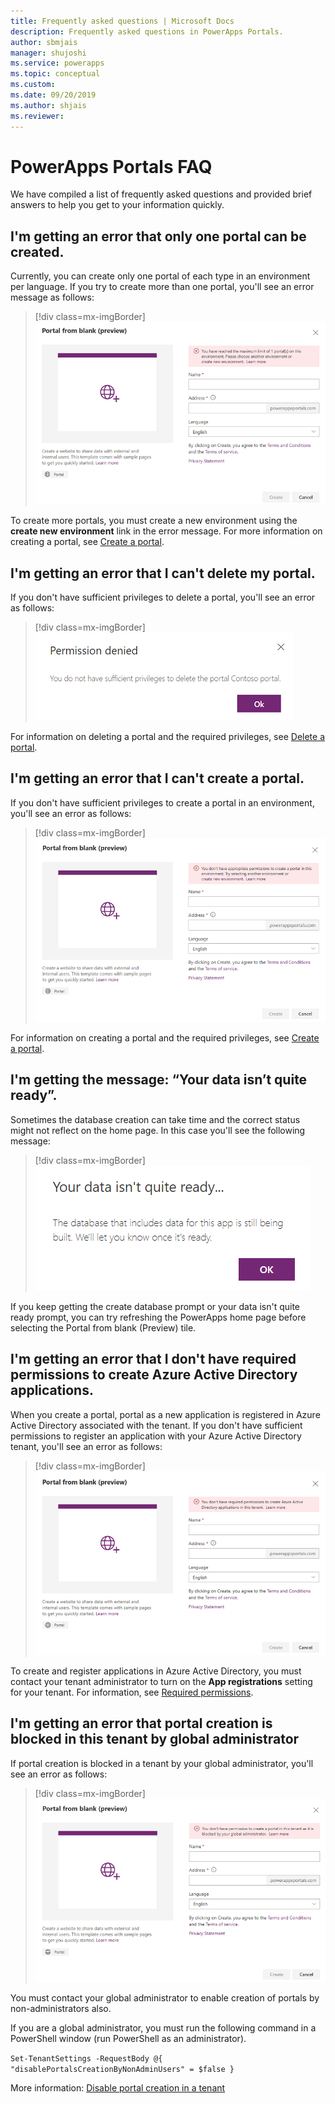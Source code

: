 ```yaml
---
title: Frequently asked questions | Microsoft Docs
description: Frequently asked questions in PowerApps Portals.
author: sbmjais
manager: shujoshi
ms.service: powerapps
ms.topic: conceptual
ms.custom: 
ms.date: 09/20/2019
ms.author: shjais
ms.reviewer:
---
```


# PowerApps Portals FAQ

We have compiled a list of frequently asked questions and provided brief answers to help you get to your information quickly.

## I'm getting an error that only one portal can be created.

Currently, you can create only one portal of each type in an environment per language. If you try to create more than one portal, you'll see an error message as follows:

> [!div class=mx-imgBorder]
> ![Maximum portal created error](media/portal-max-error.png "Maximum portal created error")

To create more portals, you must create a new environment using the **create new environment** link in the error message. For more information on creating a portal, see [Create a portal](create-portal.md).

## I'm getting an error that I can't delete my portal.

If you don't have sufficient privileges to delete a portal, you'll see an error as follows:

> [!div class=mx-imgBorder]
> ![Delete portal error](media/portal-delete-error.png "Delete portal error")

For information on deleting a portal and the required privileges, see [Delete a portal](manage-existing-portals.md#delete).

## I'm getting an error that I can't create a portal.

If you don't have sufficient privileges to create a portal in an environment, you'll see an error as follows:

> [!div class=mx-imgBorder]
> ![Create portal error](media/portal-create-error.png "Create portal error")

For information on creating a portal and the required privileges, see [Create a portal](create-portal.md).

## I'm getting the message: “Your data isn’t quite ready”.

Sometimes the database creation can take time and the correct status might not reflect on the home page. In this case you'll see the following message:

> [!div class=mx-imgBorder]
> ![Data not ready](media/data-not-ready.png "Data not ready")

If you keep getting the create database prompt or your data isn't quite ready prompt, you can try refreshing the PowerApps home page before selecting the Portal from blank (Preview) tile.

## I'm getting an error that I don't have required permissions to create Azure Active Directory applications.

When you create a portal, portal as a new application is registered in Azure Active Directory associated with the tenant. If you don't have sufficient permissions to register an application with your Azure Active Directory tenant, you'll see an error as follows:

> [!div class=mx-imgBorder]
> ![Azure Active Directory error](media/azure-ad-error.png "Azure Active Directory error")

To create and register applications in Azure Active Directory, you must contact your tenant administrator to turn on the **App registrations** setting for your tenant. For information, see [Required permissions](https://docs.microsoft.com/en-us/azure/active-directory/develop/howto-create-service-principal-portal#required-permissions).

## I'm getting an error that portal creation is blocked in this tenant by global administrator

If portal creation is blocked in a tenant by your global administrator, you'll see an error as follows:

> [!div class=mx-imgBorder]
> ![Portal creation blocked error](media/portal-create-blocked-error.png "Portal creation blocked error")

You must contact your global administrator to enable creation of portals by non-administrators also.

If you are a global administrator, you must run the following command in a PowerShell window (run PowerShell as an administrator).

```Set-TenantSettings -RequestBody @{ "disablePortalsCreationByNonAdminUsers" = $false }```

More information: [Disable portal creation in a tenant](create-portal.md#disable-portal-creation-in-a-tenant)

